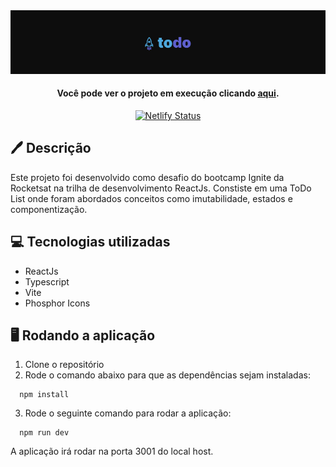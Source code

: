 <div align="center">
  <img src="https://raw.githubusercontent.com/eduhaag/to-do-list-react/main/public/readme-header.jpg" />

  #### Você pode ver o projeto em execução clicando <a href="https://todo-list-reactjs-5.netlify.app/" target="_blank">aqui</a>.
  [![Netlify Status](https://api.netlify.com/api/v1/badges/c2836b91-d154-4444-893a-6cb47b6f9f81/deploy-status)](https://app.netlify.com/sites/todo-list-reactjs-5/deploys)
</div>

## 🖊️ Descrição
Este projeto foi desenvolvido como desafio do bootcamp Ignite da Rocketsat na trilha de desenvolvimento ReactJs. Constiste em uma ToDo List onde foram abordados conceitos como imutabilidade, estados e componentização.

## 💻 Tecnologias utilizadas
- ReactJs
- Typescript
- Vite
- Phosphor Icons

## 🖥️ Rodando a aplicação
1. Clone o repositório
2. Rode o comando abaixo para que as dependências sejam instaladas:
~~~batch
  npm install
~~~
3. Rode o seguinte comando para rodar a aplicação:
~~~batch
  npm run dev
~~~
A aplicação irá rodar na porta 3001 do local host.
